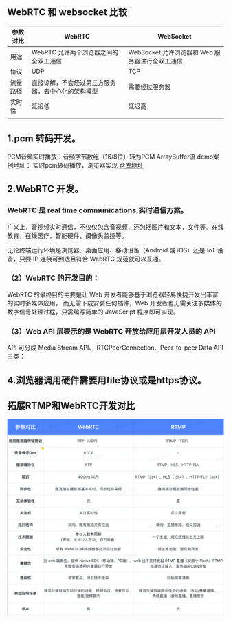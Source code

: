 ## WebRTC 和 websocket 比较

| 参数对比 | WebRTC                                             | WebSocket                                       |
| -------- | -------------------------------------------------- | ----------------------------------------------- |
| 用途     | WebRTC 允许两个浏览器之间的全双工通信              | WebSocket 允许浏览器和 Web 服务器进行全双工通信 |
| 协议     | UDP                                                | TCP                                             |
| 流量路径 | 直接谅解，不会经过第三方服务器，去中心化的架构模型 | 需要经过服务器                                  |
| 实时性   | 延迟低                                             | 延迟高                                          |
|          |                                                    |                                                 |

## 1.pcm 转码开发。
PCM音频实时播放：音频字节数组（16/8位）转为PCM ArrayBuffer流
demo案例地址：
实时pcm转码播放，浏览器实现
[仓库地址](https://gitee.com/zkwq/lernaProjectStudy/tree/master/packages/alarm-pcm-record-https-device)

## 2.WebRTC 开发。

### WebRTC 是 real time communications,实时通信方案。

广义上，音视频实时通信，不仅仅包含音视频，还包括图片和文本，文件等。在线教育，在线医疗，智能硬件，摄像头监控等。

无论终端运行环境是浏览器、桌面应用、移动设备（Android 或 iOS）还是 IoT 设备，只要 IP 连接可到达且符合 WebRTC 规范就可以互通。

### （2）WebRTC 的开发目的：

WebRTC 的最终目的主要是让 Web 开发者能够基于浏览器轻易快捷开发出丰富的实时多媒体应用，
而无需下载安装任何插件，Web 开发者也无需关注多媒体的数字信号处理过程，只需编写简单的 JavaScript 程序即可实现。

### （3）Web API 层表示的是 WebRTC 开放给应用层开发人员的 API

API 可分成 Media Stream API、 RTCPeerConnection、Peer-to-peer Data API 三类：




## 4.浏览器调用硬件需要用file协议或是https协议。









## 拓展RTMP和WebRTC开发对比
![RTMP和WebSocket比较](./WebRTC%E5%92%8CRTMP.png)